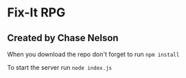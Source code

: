 Fix-It RPG
======
Created by Chase Nelson
--------
When you download the repo don't forget to run  `npm install`

To start the server run `node index.js`
